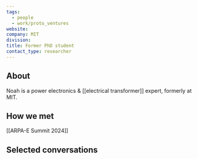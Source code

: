 ```yaml
---
tags:
  - people
  - work/proto_ventures
website: 
company: MIT
division: 
title: Former PhD student
contact_type: researcher
---
```

## About
Noah is a power electronics & [[electrical transformer]] expert, formerly at MIT.

## How we met
[[ARPA-E Summit 2024]]

## Selected conversations
